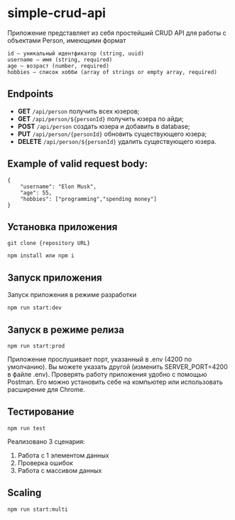 # simple-crud-api

Приложение представляет из себя простейший CRUD API для работы с объектами Person, имеющими формат

```
id — уникальный идентфикатор (string, uuid)
username — имя (string, required)
age — возраст (number, required)
hobbies — список хобби (array of strings or empty array, required)
```

## Endpoints

- **GET** `/api/person` получить всех юзеров;
- **GET** `/api/person/${personId}` получить юзера по айди;
- **POST** `/api/person` создать юзера и добавить в database;
- **PUT** `/api/person/{personId}` обновить существующего юзера;
- **DELETE** `/api/person/${personId}` удалить существующего юзера.

## Example of valid request body:
```
{
    "username": "Elon Musk",
    "age": 55,
    "hobbies": ["programming","spending money"]
}
```
## Установка приложения

```
git clone {repository URL}
```

```
npm install или npm i
```

## Запуск приложения

Запуск приложения в режиме разработки

```
npm run start:dev
```
## Запуск в режиме релиза

```
npm run start:prod
```
Приложение прослушивает порт, указанный в .env (4200 по умолчанию). Вы можете указать другой (изменить SERVER_PORT=4200 в файле .env). 
Проверять работу приложения удобно с помощью Postman. Его можно установить себе на компьютер или использовать расширение для Chrome.

## Тестирование
```
npm run test
```

Реализовано 3 сценария: 
1. Работа с 1 элементом данных
2. Проверка ошибок
3. Работа с массивом данных

## Scaling
```
npm run start:multi
```

